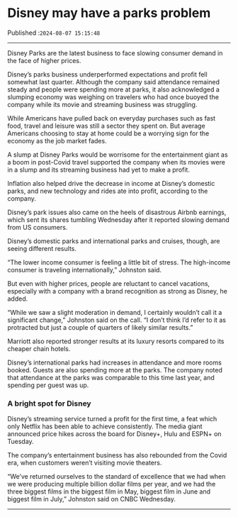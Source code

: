 # Disney may have a parks problem

Published :`2024-08-07 15:15:48`

---

Disney Parks are the latest business to face slowing consumer demand in the face of higher prices.

Disney’s parks business underperformed expectations and profit fell somewhat last quarter. Although the company said attendance remained steady and people were spending more at parks, it also acknowledged a slumping economy was weighing on travelers who had once buoyed the company while its movie and streaming business was struggling.

While Americans have pulled back on everyday purchases such as fast food, travel and leisure was still a sector they spent on. But average Americans choosing to stay at home could be a worrying sign for the economy as the job market fades.

A slump at Disney Parks would be worrisome for the entertainment giant as a boom in post-Covid travel supported the company when its movies were in a slump and its streaming business had yet to make a profit.

Inflation also helped drive the decrease in income at Disney’s domestic parks, and new technology and rides ate into profit, according to the company.

Disney’s park issues also came on the heels of disastrous Airbnb earnings, which sent its shares tumbling Wednesday after it reported slowing demand from US consumers.

Disney’s domestic parks and international parks and cruises, though, are seeing different results.

“The lower income consumer is feeling a little bit of stress. The high-income consumer is traveling internationally,” Johnston said.

But even with higher prices, people are reluctant to cancel vacations, especially with a company with a brand recognition as strong as Disney, he added.

“While we saw a slight moderation in demand, I certainly wouldn’t call it a significant change,” Johnston said on the call. “I don’t think I’d refer to it as protracted but just a couple of quarters of likely similar results.”

Marriott also reported stronger results at its luxury resorts compared to its cheaper chain hotels.

Disney’s international parks had increases in attendance and more rooms booked. Guests are also spending more at the parks. The company noted that attendance at the parks was comparable to this time last year, and spending per guest was up.

### A bright spot for Disney

Disney’s streaming service turned a profit for the first time, a feat which only Netflix has been able to achieve consistently. The media giant announced price hikes across the board for Disney+, Hulu and ESPN+ on Tuesday.

The company’s entertainment business has also rebounded from the Covid era, when customers weren’t visiting movie theaters.

“We’ve returned ourselves to the standard of excellence that we had when we were producing multiple billion dollar films per year, and we had the three biggest films in the biggest film in May, biggest film in June and biggest film in July,” Johnston said on CNBC Wednesday.

---

